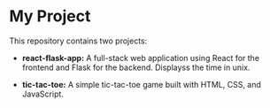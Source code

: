 # My Project

This repository contains two projects:
- **react-flask-app:** A full-stack web application using React for the frontend and Flask for the backend. Displayss the time in unix.

- **tic-tac-toe:** A simple tic-tac-toe game built with HTML, CSS, and JavaScript.

